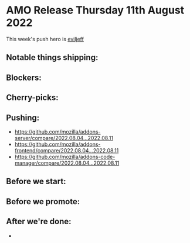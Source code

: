 # AMO Release Thursday 11th August 2022

This week's push hero is [eviljeff](https://github.com/eviljeff)

## Notable things shipping:

## Blockers:

## Cherry-picks:

## Pushing:

- https://github.com/mozilla/addons-server/compare/2022.08.04...2022.08.11
- https://github.com/mozilla/addons-frontend/compare/2022.08.04...2022.08.11
- https://github.com/mozilla/addons-code-manager/compare/2022.08.04...2022.08.11

## Before we start:

## Before we promote:

## After we're done:
- 
